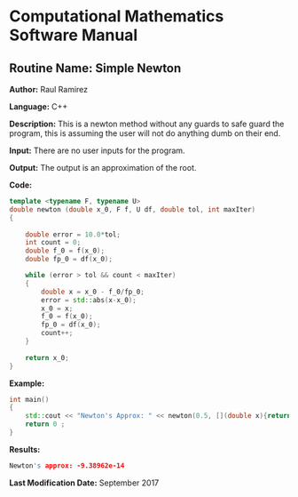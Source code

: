# Computational Mathematics Software Manual

## **Routine Name:** Simple Newton

**Author:** Raul Ramirez

**Language:** C++

**Description:** This is a newton method without any guards to safe guard the program, this is assuming the user will not
do anything dumb on their end. 

**Input:** There are no user inputs for the program.

**Output:** The output is an approximation of the root.

**Code:**
```C++
template <typename F, typename U>
double newton (double x_0, F f, U df, double tol, int maxIter)
{
	
	double error = 10.0*tol;
	int count = 0;
	double f_0 = f(x_0);
	double fp_0 = df(x_0);

	while (error > tol && count < maxIter)
	{
		double x = x_0 - f_0/fp_0;
		error = std::abs(x-x_0);
		x_0 = x;
		f_0 = f(x_0);
		fp_0 = df(x_0);
		count++;
	}
	
	return x_0;
}
```

**Example:**
```C++
int main()
{
	std::cout << "Newton's Approx: " << newton(0.5, [](double x){return x*std::exp(-x);}, [](double x){return std::exp(-x)-x*std::exp(-x);}, .0001, 10) << std::endl;
	return 0 ;
}
```

**Results:**  
```C++
Newton's approx: -9.38962e-14
```

**Last Modification Date:** September 2017
